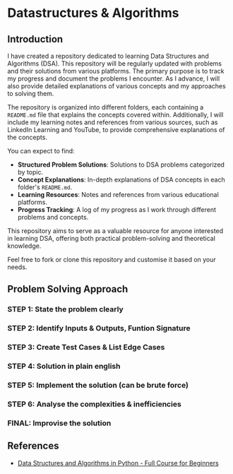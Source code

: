 # Datastructures & Algorithms

## Introduction

I have created a repository dedicated to learning Data Structures and Algorithms (DSA). This repository will be regularly updated with problems and their solutions from various platforms. The primary purpose is to track my progress and document the problems I encounter. As I advance, I will also provide detailed explanations of various concepts and my approaches to solving them.

The repository is organized into different folders, each containing a `README.md` file that explains the concepts covered within. Additionally, I will include my learning notes and references from various sources, such as LinkedIn Learning and YouTube, to provide comprehensive explanations of the concepts.

You can expect to find:

- **Structured Problem Solutions**: Solutions to DSA problems categorized by topic.
- **Concept Explanations**: In-depth explanations of DSA concepts in each folder's `README.md`.
- **Learning Resources**: Notes and references from various educational platforms.
- **Progress Tracking**: A log of my progress as I work through different problems and concepts.

This repository aims to serve as a valuable resource for anyone interested in learning DSA, offering both practical problem-solving and theoretical knowledge.

Feel free to fork or clone this repository and customise it based on your needs.

## Problem Solving Approach
### STEP 1: State the problem clearly

### STEP 2: Identify Inputs & Outputs, Funtion Signature  

### STEP 3: Create Test Cases & List Edge Cases

### STEP 4: Solution in plain english

### STEP 5: Implement the solution (can be brute force)

### STEP 6: Analyse the complexities & inefficiencies

### FINAL: Improvise the solution

## References
- [Data Structures and Algorithms in Python - Full Course for Beginners](https://youtu.be/pkYVOmU3MgA?si=Yt911XLr-p0VUXkV)
<!-- - []()  -->

